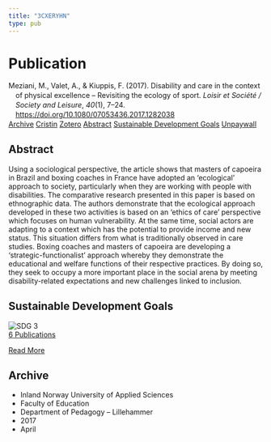 ```yaml
---
title: "3CXERYHN"
type: pub
---
```

<h1>Publication</h1>
<article id="csl-bib-container-3CXERYHN" class="csl-bib-container">
  <div class="csl-bib-body" style="line-height: 1.35; padding-left: 1em; text-indent:-1em;">
  <div class="csl-entry">Meziani, M., Valet, A., &amp; Kiuppis, F. (2017). Disability and care in the context of physical excellence &#x2013; Revisiting the ecology of sport. <i>Loisir et Soci&#xE9;t&#xE9; / Society and Leisure</i>, <i>40</i>(1), 7&#x2013;24. <a href="https://doi.org/10.1080/07053436.2017.1282038">https://doi.org/10.1080/07053436.2017.1282038</a></div>
</div>
  <div class="csl-bib-buttons">
    <a href="#taxonomy-article-3CXERYHN" class="csl-bib-button">Archive</a>
    <a href="https://app.cristin.no/results/show.jsf?id=1463422" alt="Cristin URL" class="csl-bib-button">Cristin</a>
    <a href="http://zotero.org/groups/5402882/items/3CXERYHN" alt="Zotero URL" class="csl-bib-button">Zotero</a>
    <a href="#abstract-article-3CXERYHN" class="csl-bib-button">Abstract</a>
    <a href="#sdg-article-3CXERYHN" class="csl-bib-button">Sustainable Development Goals</a>
    <a href="https://doi.org/10.1080/07053436.2017.1282038" class="csl-bib-button">Unpaywall</a>
  </div>
  <div id="csl-bib-meta-container-3CXERYHN"></div>
</article>
<div id="csl-bib-meta-3CXERYHN" class="csl-bib-meta">
  <article id="abstract-article-3CXERYHN" class="abstract-article">
    <h1>Abstract</h1>
    Using a sociological perspective, the article shows that masters of capoeira in Brazil and boxing coaches in France have adopted an ‘ecological’ approach to society, particularly when they are working with people with disabilities. The comparative research presented in this paper is based on ethnographic data. The authors demonstrate that the ecological approach developed in these two activities is based on an ‘ethics of care’ perspective which focuses on human vulnerability. At the same time, social actors are adapting to a context which has the potential to provide income and new status. This situation differs from what is traditionally observed in care studies. Boxing coaches and masters of capoeira are developing a ‘strategic-functionalist’ approach whereby they demonstrate the educational and welfare functions of their respective practices. By doing so, they seek to occupy a more important place in the social arena by meeting disability-related expectations and new challenges linked to inclusion.
  </article>
  <article id="sdg-article-3CXERYHN" class="sdg-article">
    <h1>Sustainable Development Goals</h1>
    <div class="sdg-container"><div id="sdg3" class="sdg"> <img src="{{< params subfolder >}}images/sdg/sdg03_en.png" class="image" alt="SDG 3"> <div class="sdg-overlay"> <a href="{{< params subfolder >}}en/archive/?sdg=3#archive" class="sdg-publication-count"><span>6</span> Publications</a> <p><a href="https://sdgs.un.org/goals/goal3" class="sdg-read-more">Read More</a></p> </div> </div></div>
  </article>
  <article id="taxonomy-article-3CXERYHN" class="taxonomy-article">
    <h1>Archive</h1>
    <ul>
      <li>Inland Norway University of Applied Sciences</li>
      <li>Faculty of Education</li>
      <li>Department of Pedagogy – Lillehammer</li>
      <li>2017</li>
      <li>April</li>
    </ul>
  </article>
</div>
